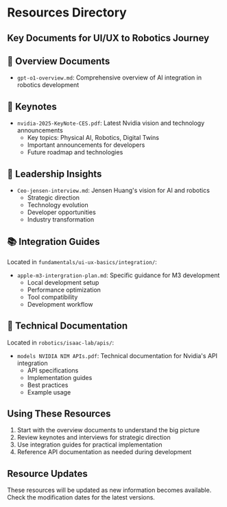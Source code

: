 # Resources Directory
## Key Documents for UI/UX to Robotics Journey

## 📑 Overview Documents
- `gpt-o1-overview.md`: Comprehensive overview of AI integration in robotics development

## 🎤 Keynotes
- `nvidia-2025-KeyNote-CES.pdf`: Latest Nvidia vision and technology announcements
  - Key topics: Physical AI, Robotics, Digital Twins
  - Important announcements for developers
  - Future roadmap and technologies

## 👥 Leadership Insights
- `Ceo-jensen-interview.md`: Jensen Huang's vision for AI and robotics
  - Strategic direction
  - Technology evolution
  - Developer opportunities
  - Industry transformation

## 📚 Integration Guides
Located in `fundamentals/ui-ux-basics/integration/`:
- `apple-m3-intergration-plan.md`: Specific guidance for M3 development
  - Local development setup
  - Performance optimization
  - Tool compatibility
  - Development workflow

## 🤖 Technical Documentation
Located in `robotics/isaac-lab/apis/`:
- `models NVIDIA NIM APIs.pdf`: Technical documentation for Nvidia's API integration
  - API specifications
  - Implementation guides
  - Best practices
  - Example usage

## Using These Resources

1. Start with the overview documents to understand the big picture
2. Review keynotes and interviews for strategic direction
3. Use integration guides for practical implementation
4. Reference API documentation as needed during development

## Resource Updates
These resources will be updated as new information becomes available. Check the modification dates for the latest versions. 